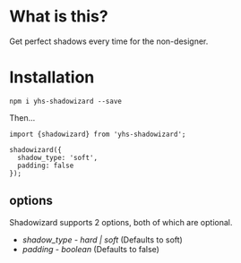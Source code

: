# What is this?

Get perfect shadows every time for the non-designer.

# Installation

`npm i yhs-shadowizard --save`

Then...

```
import {shadowizard} from 'yhs-shadowizard';

shadowizard({
  shadow_type: 'soft',
  padding: false
});
```

## options

Shadowizard supports 2 options, both of which are optional.

- _shadow_type_ - _hard | soft_ (Defaults to soft)
- _padding_ - _boolean_ (Defaults to false)
